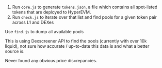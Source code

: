 1. Run `core.js` to generate `tokens.json`, a file which contains all spot-listed tokens that are deployed to HyperEVM.
2. Run `check.js` to iterate over that list and find pools for a given token pair across L1 and DEXes

Use `find.js` to dump all available pools

This is using Dexscreener API to find the pools (currently with over 10k liquid), not sure how accurate / up-to-date this data is and what a better source is.

Never found any obvious price discrepancies.
